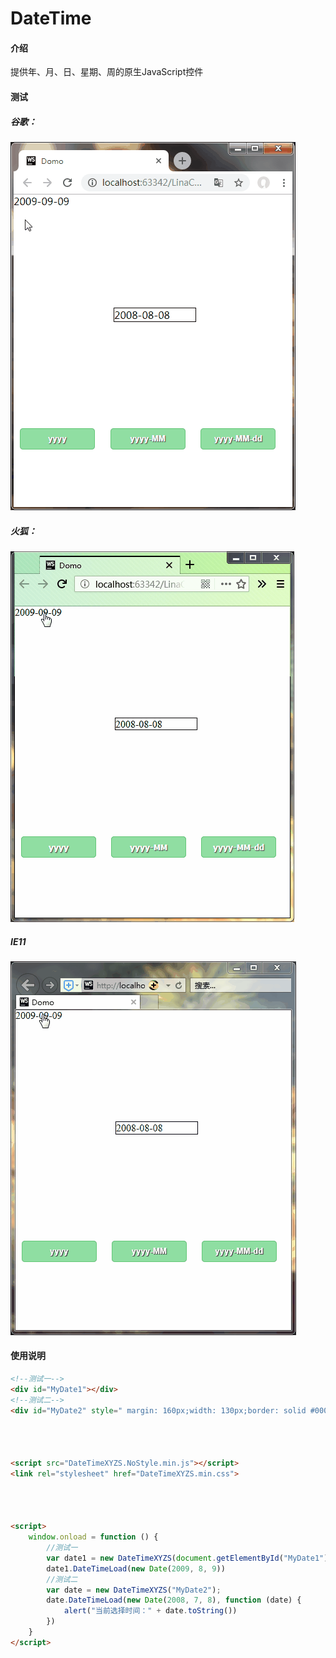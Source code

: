 # DateTime

#### 介绍
提供年、月、日、星期、周的原生JavaScript控件

#### 测试

##### 谷歌：

![谷歌](assets/谷歌.gif)



##### 火狐：

![火狐](assets/火狐.gif)



##### IE11

![IE2](assets/IE11.gif)





#### 使用说明

``` html
<!--测试一-->
<div id="MyDate1"></div>
<!--测试二-->
<div id="MyDate2" style=" margin: 160px;width: 130px;border: solid #000000 1px;"></div>




<script src="DateTimeXYZS.NoStyle.min.js"></script>
<link rel="stylesheet" href="DateTimeXYZS.min.css">




<script>
    window.onload = function () {
        //测试一
        var date1 = new DateTimeXYZS(document.getElementById("MyDate1"));
        date1.DateTimeLoad(new Date(2009, 8, 9))
        //测试二
        var date = new DateTimeXYZS("MyDate2");
        date.DateTimeLoad(new Date(2008, 7, 8), function (date) {
            alert("当前选择时间：" + date.toString())
        })
    }
</script>

```

